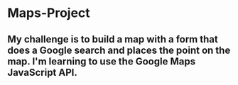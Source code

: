 # Maps-Project
## My challenge is to build a map with a form that does a Google search and places the point on the map. I'm learning to use the Google Maps JavaScript API.
